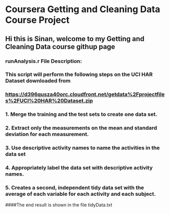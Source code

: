 # Coursera Getting and Cleaning Data Course Project

## Hi this is Sinan, welcome to my Getting and Cleaning Data course githup page

### runAnalysis.r File Description:

### This script will perform the following steps on the UCI HAR Dataset downloaded from 

### https://d396qusza40orc.cloudfront.net/getdata%2Fprojectfiles%2FUCI%20HAR%20Dataset.zip 

### 1. Merge the training and the test sets to create one data set.

### 2. Extract only the measurements on the mean and standard deviation for each measurement. 

### 3. Use descriptive activity names to name the activities in the data set

### 4. Appropriately label the data set with descriptive activity names. 

### 5. Creates a second, independent tidy data set with the average of each variable for each activity and each subject. 

####The end result is shown in the file tidyData.txt
